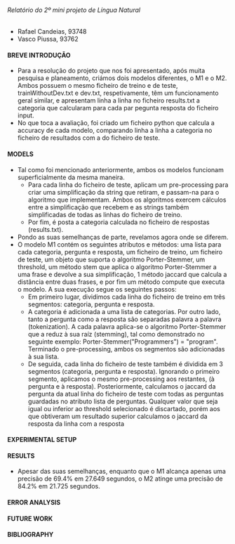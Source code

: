
###### Relatório do 2º mini projeto de Língua Natural
- Rafael Candeias, 93748
- Vasco Piussa, 93762

#### BREVE INTRODUÇÃO
- Para a resolução do projeto que nos foi apresentado, após muita pesquisa e planeamento, criámos dois modelos diferentes, o M1 e o M2. Ambos possuem o mesmo ficheiro de treino e de teste, trainWithoutDev.txt e dev.txt, respetivamente, têm um funcionamento geral similar, e apresentam linha a linha no ficheiro results.txt a categoria que calcularam para cada par pegunta resposta do ficheiro input. 
- No que toca a avaliação, foi criado um ficheiro python que calcula a accuracy de cada modelo, comparando linha a linha a categoria no ficheiro de resultados com a do ficheiro de teste.

#### MODELS
- Tal como foi mencionado anteriormente, ambos os modelos funcionam superficialmente da mesma maneira.
    - Para cada linha do ficheiro de teste, aplicam um pre-processing para criar uma simplificação da string que retiram, e passam-na para o algoritmo que implementam. Ambos os algoritmos exercem cálculos entre a simplificação que recebem e as strings também simplificadas de todas as linhas do ficheiro de treino. 
    - Por fim, é posta a categoria calculada no ficheiro de respostas (results.txt).
- Pondo as suas semelhanças de parte, revelamos agora onde se diferem.
- O modelo M1 contém os seguintes atributos e métodos: uma lista para cada categoria, pergunta e resposta, um ficheiro de treino, um ficheiro de teste, um objeto que suporta o algoritmo Porter-Stemmer, um threshold, um método stem que aplica o algoritmo Porter-Stemmer a uma frase e devolve a sua simplificação, 1 método jaccard que calcula a distância entre duas frases, e por fim um método compute que executa o modelo. A sua execução segue os seguintes passos:
    - Em primeiro lugar, dividimos cada linha do ficheiro de treino em três segmentos: categoria, pergunta e resposta. 
    - A categoria é adicionada a uma lista de categorias. Por outro lado, tanto a pergunta como a resposta são separadas palavra a palavra (tokenization). A cada palavra aplica-se o algoritmo Porter-Stemmer que a reduz à sua raíz (stemming), tal como demonstrado no seguinte exemplo: Porter-Stemmer("Programmers") = "program". Terminado o pre-processing, ambos os segmentos são adicionadas à sua lista.
    - De seguida, cada linha do ficheiro de teste também é dividida em 3 segmentos (categoria, pergunta e resposta). Ignorando o primeiro segmento, aplicamos o mesmo pre-processing aos restantes, (à pergunta e à resposta). Posteriormente, calculamos o jaccard da pergunta da atual linha do ficheiro de teste com todas as perguntas guardadas no atributo lista de perguntas. Qualquer valor que seja igual ou inferior ao threshold selecionado é discartado, porém aos que obtiveram um resultado superior calculamos o jaccard da resposta da linha com a resposta 

#### EXPERIMENTAL SETUP

#### RESULTS
- Apesar das suas semelhanças, enquanto que o M1 alcança apenas uma precisão de 69.4% em 27.649 segundos, o M2 atinge uma precisão de 84.2% em 21.725 segundos.

#### ERROR ANALYSIS

#### FUTURE WORK

#### BIBLIOGRAPHY
